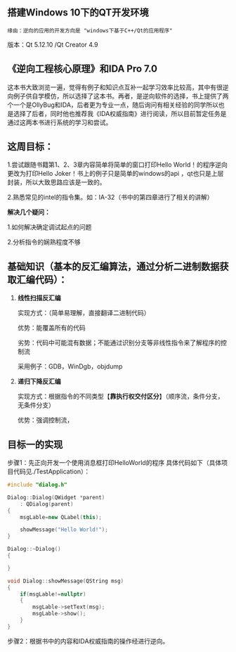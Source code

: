 ##  搭建Windows 10下的QT开发环境
    缘由：逆向的应用的开发方向是 "windows下基于C++/Qt的应用程序"
版本：Qt 5.12.10 /Qt Creator 4.9 

## 《逆向工程核心原理》和IDA Pro 7.0
这本书大致浏览一遍，觉得有例子和知识点互补一起学习效率比较高，其中有很逆向例子供自学模仿，所以选择了这本书。再者，是逆向软件的选择，书上提供了两个一个是OllyBug和IDA，后者更为专业一点，随后询问有相关经验的同学所以也是选择了后者，同时他也推荐我《IDA权威指南》进行阅读，所以目前暂定任务是通过这两本书进行系统的学习和尝试。

## 这周目标：
1.尝试跟随书籍第1、2、3章内容简单将简单的窗口打印Hello World！的程序逆向更改为打印Hello Joker！书上的例子只是简单的windows的api ，qt也只是上层封装，所以大致思路应该是一致的。

2.熟悉常见的intel的指令集。如：IA-32（书中的第四章进行了相关的讲解）

**解决几个疑问：**

1.如何解决确定调试起点的问题

2.分析指令的娴熟程度不够



## 基础知识（基本的反汇编算法，通过分析二进制数据获取汇编代码）：

1. **线性扫描反汇编**

   实现方式：（简单易理解，直接翻译二进制代码）

   优势：能覆盖所有的代码

   劣势：代码中可能混有数据；不能通过识别分支等非线性指令来了解程序的控制流

   采用例子：GDB，WinDgb，objdump 

2. **递归下降反汇编**

   实现方式：根据指令的不同类型【**靠执行权交付区分**】（顺序流，条件分支，无条件分支）

   优势：强调控制流，

   



## 目标一的实现
步骤1：先正向开发一个使用消息框打印HelloWorld的程序
具体代码如下（具体项目代码见./TestApplication）：

```c++
#include "dialog.h"

Dialog::Dialog(QWidget *parent)
    : QDialog(parent)
{
    msgLable=new QLabel(this);

    showMessage("Hello World!");
}

Dialog::~Dialog()
{

}

void Dialog::showMessage(QString msg)
{
    if(msgLable!=nullptr)
    {
        msgLable->setText(msg);
        msgLable->show();
    }
}
```

步骤2：根据书中的内容和IDA权威指南的操作经进行逆向。